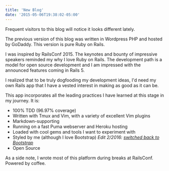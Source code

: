 ```yaml
---
title: 'New Blog'
date: '2015-05-06T19:38:02-05:00'
---
```


Frequent visitors to this blog will notice it looks different lately.

The previous version of this blog was written in Wordpress PHP and hosted by GoDaddy. This version is pure Ruby on Rails.

I was inspired by RailsConf 2015. The keynotes and bounty of impressive speakers reminded my why I love Ruby on Rails. The development path is a model for open source development and I am impressed with the announced features coming in Rails 5.

I realized that to be truly dogfooding my development ideas, I'd need my own Rails app that I have a vested interest in making as good as it can be.

This app incorporates all the leading practices I have learned at this stage in my journey. It is:

* 100% TDD (96.97% coverage)
* Written with Tmux and Vim, with a variety of excellent Vim plugins
* Markdown-supporting
* Running on a fast Puma webserver and Heroku hosting
* Loaded with cool gems and tools I want to experiment with
* Styled by me (although I love Bootstrap) *Edit 2/2016: [switched back to Bootstrap][bootstrap]* 
* Open Source

As a side note, I wrote most of this platform during breaks at RailsConf. Powered by coffee.

[bootstrap]: /blog-redesign-part-2
